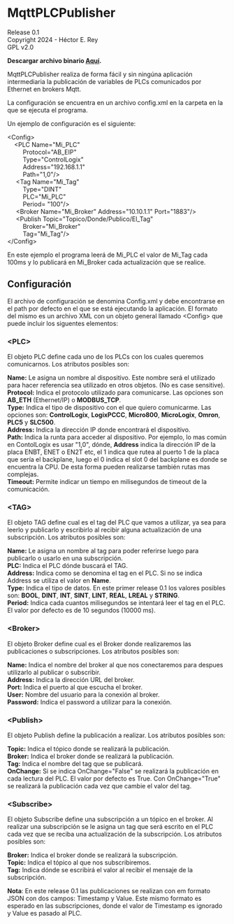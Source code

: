 ﻿# MqttPLCPublisher
Release 0.1  
Copyright 2024 - Héctor E. Rey  
GPL v2.0  

**Descargar archivo binario [**Aquí**](http://hersoft.com.ar/MqttPLCPublisher/Release_0.1).**

MqttPLCPublisher realiza de forma fácil y sin ningúna aplicación intermediaria la publicación de variables de PLCs comunicados por Ethernet en brokers Mqtt.

La configuración se encuentra en un archivo config.xml en la carpeta en la que se ejecuta el programa.

Un ejemplo de configuración es el siguiente:

\<Config\>  
&nbsp;&nbsp;&nbsp;&nbsp;\<PLC Name="Mi_PLC"  
&nbsp;&nbsp;&nbsp;&nbsp;&nbsp;&nbsp;&nbsp;&nbsp; Protocol="AB_EIP"  
&nbsp;&nbsp;&nbsp;&nbsp;&nbsp;&nbsp;&nbsp;&nbsp; Type="ControlLogix"  
&nbsp;&nbsp;&nbsp;&nbsp;&nbsp;&nbsp;&nbsp;&nbsp; Address="192.168.1.1"  
&nbsp;&nbsp;&nbsp;&nbsp;&nbsp;&nbsp;&nbsp;&nbsp; Path="1,0"/\>  
&nbsp;&nbsp;&nbsp;&nbsp; \<Tag Name="Mi_Tag"  
&nbsp;&nbsp;&nbsp;&nbsp;&nbsp;&nbsp;&nbsp;&nbsp; Type="DINT"  
&nbsp;&nbsp;&nbsp;&nbsp;&nbsp;&nbsp;&nbsp;&nbsp; PLC="Mi_PLC"  
&nbsp;&nbsp;&nbsp;&nbsp;&nbsp;&nbsp;&nbsp;&nbsp; Period= "100"/\>  
&nbsp;&nbsp;&nbsp;&nbsp; \<Broker Name="Mi_Broker" Address="10.10.1.1" Port="1883"/\>  
&nbsp;&nbsp;&nbsp;&nbsp; \<Publish Topic="Topico/Donde/Publico/El_Tag"  
&nbsp;&nbsp;&nbsp;&nbsp;&nbsp;&nbsp;&nbsp;&nbsp; Broker="Mi_Broker"  
&nbsp;&nbsp;&nbsp;&nbsp;&nbsp;&nbsp;&nbsp;&nbsp; Tag="Mi_Tag"/\>  
\</Config\>  

En este ejemplo el programa leerá de Mi_PLC el valor de Mi_Tag cada 100ms y lo publicará en Mi_Broker cada actualización que se realice.

## Configuración

El archivo de configuración se denomina Config.xml y debe encontrarse en el path por defecto en el que se está ejecutando la aplicación.
El formato del mismo es un archivo XML con un objeto general llamado \<Config\> que puede incluir los siguentes elementos:

### \<PLC\>

El objeto PLC define cada uno de los PLCs con los cuales queremos comunicarnos.  Los atributos posibles son:

**Name:** Le asigna un nombre al dispositivo. Este nombre será el utilizado para hacer referencia sea utilizado en otros objetos. (No es case sensitive).  
**Protocol:** Indica el protocolo utilizado para comunicarse.  Las opciones son **AB_ETH** (Ethernet/IP)  o **MODBUS_TCP**.  
**Type:**  Indica el tipo de dispositivo con el que quiero comunicarme. Las opciones son: **ControlLogix**, **LogixPCCC**, **Micro800**, **MicroLogix**, **Omron**, **PLC5** y **SLC500**.  
**Address:** Indica la dirección IP donde encontrará el dispositivo.  
**Path:** Indica la runta para acceder al dispositivo. Por ejemplo, lo mas común en ContolLogix es usar "1,0", dónde, **Address** indica la dirección IP de la placa ENBT, ENET o EN2T etc, el 1 indica que rutea al puerto 1 de la placa que sería el backplane, luego el 0 indica el slot 0 del backplane es donde se encuentra la CPU.  De esta forma pueden realizarse también rutas mas complejas.  
**Timeout:** Permite indicar un tiempo en milisegundos de timeout de la comunicación.  

### \<TAG\>

El objeto TAG define cual es el tag del PLC que vamos a utilizar, ya sea para leerlo y publicarlo y escribirlo al recibir alguna actualización de una subscripción.  Los atributos posibles son:

**Name:** Le asigna un nombre al tag para poder referirse luego para publicarlo o usarlo en una subscripción.  
**PLC:** Indica el PLC dónde buscará el TAG.  
**Address:** Indica como se denomina el tag en el PLC. Si no se indica Address se utiliza el valor en **Name**.  
**Type:** Indica el tipo de datos. En este primer release 0.1 los valores posibles son: **BOOL**, **DINT**, **INT**, **SINT**, **LINT**, **REAL**, **LREAL** y **STRING**.  
**Period:** Indica cada cuantos milisegundos se intentará leer el tag en el PLC. El valor por defecto es de 10 segundos (10000 ms).  

### \<Broker\>

El objeto Broker define cual es el Broker donde realizaremos las publicaciones o subscripciones. Los atributos posibles son:

**Name:** Indica el nombre del broker al que nos conectaremos para despues utilizarlo al publicar o subscribir.  
**Address:** Indica la dirección URL del broker.  
**Port:** Indica el puerto al que escucha el broker.  
**User:** Nombre del usuario para la conexión al broker.  
**Password:** Indica el password a utilizar para la conexión.  

### \<Publish\>

El objeto Publish define la publicación a realizar. Los atributos posibles son:

**Topic:** Indica el tópico donde se realizará la publicación.  
**Broker:** Indica el broker donde se realizará la publicación.  
**Tag:** Indica el nombre del tag que se publicará.  
**OnChange:** Si se indica OnChange="False" se realizará la publicación en cada lectura del PLC. El valor por defecto es True. Con OnChange="True" se realizará la publicación cada vez que cambie el valor del tag.  

### \<Subscribe\>

El objeto Subscribe define una subscripción a un tópico en el broker. Al realizar una subscripción se le asigna un tag que será escrito en el PLC cada vez que se reciba una actualización de la subscripción. Los atributos posibles son:

**Broker:** Indica el broker donde se realizará la subscripción.  
**Topic:** Indica el tópico al que nos subscribiremos.  
**Tag:** Indica dónde se escribirá el valor al recibir el mensaje de la subscripción.  

**Nota**: En este release 0.1 las publicaciones se realizan con em formato JSON con dos campos: Timestamp y Value. Este mismo formato es esperado en las subscripciones, donde el valor de Timestamp es ignorado y Value es pasado al PLC.  